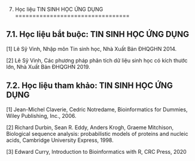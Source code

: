 7. Học liệu TIN SINH HỌC ỨNG DỤNG
=================================

7.1. Học liệu bắt buộc: TIN SINH HỌC ỨNG DỤNG
---------------------------------------------

\[1\] Lê Sỹ Vinh, Nhập môn Tin sinh học, Nhà Xuất Bản ĐHQGHN 2014.

\[2\] Lê Sỹ Vinh, Các phương pháp phân tích dữ liệu sinh học có kích
thước lớn, Nhà Xuất Bản ĐHQGHN 2019.

7.2. Học liệu tham khảo: TIN SINH HỌC ỨNG DỤNG
----------------------------------------------

\[1\] Jean-Michel Claverie, Cedric Notredame, Bioinformatics for
Dummies, Wiley Publishing, Inc., 2006.

\[2\] Richard Durbin, Sean R. Eddy, Anders Krogh, Graeme Mitchison,
Biological sequence analysis: probabilistic models of proteins and
nucleic acids, Cambridge University Express, 1998.

\[3\] Edward Curry, Introduction to Bioinformatics with R, CRC Press,
2020

